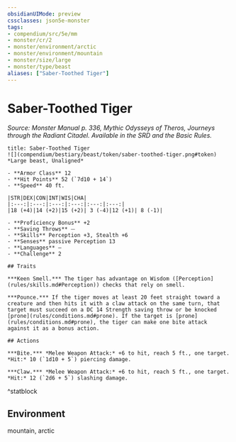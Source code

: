 ```yaml
---
obsidianUIMode: preview
cssclasses: json5e-monster
tags:
- compendium/src/5e/mm
- monster/cr/2
- monster/environment/arctic
- monster/environment/mountain
- monster/size/large
- monster/type/beast
aliases: ["Saber-Toothed Tiger"]
---
```

# Saber-Toothed Tiger
*Source: Monster Manual p. 336, Mythic Odysseys of Theros, Journeys through the Radiant Citadel. Available in the SRD and the Basic Rules.*  

```ad-statblock
title: Saber-Toothed Tiger
![](compendium/bestiary/beast/token/saber-toothed-tiger.png#token)
*Large beast, Unaligned*

- **Armor Class** 12 
- **Hit Points** 52 (`7d10 + 14`)
- **Speed** 40 ft.

|STR|DEX|CON|INT|WIS|CHA|
|:---:|:---:|:---:|:---:|:---:|:---:|
|18 (+4)|14 (+2)|15 (+2)| 3 (-4)|12 (+1)| 8 (-1)|

- **Proficiency Bonus** +2
- **Saving Throws** ⏤
- **Skills** Perception +3, Stealth +6
- **Senses** passive Perception 13
- **Languages** —
- **Challenge** 2

## Traits

***Keen Smell.*** The tiger has advantage on Wisdom ([Perception](rules/skills.md#Perception)) checks that rely on smell.

***Pounce.*** If the tiger moves at least 20 feet straight toward a creature and then hits it with a claw attack on the same turn, that target must succeed on a DC 14 Strength saving throw or be knocked [prone](rules/conditions.md#prone). If the target is [prone](rules/conditions.md#prone), the tiger can make one bite attack against it as a bonus action.

## Actions

***Bite.*** *Melee Weapon Attack:* +6 to hit, reach 5 ft., one target. *Hit:* 10 (`1d10 + 5`) piercing damage.

***Claw.*** *Melee Weapon Attack:* +6 to hit, reach 5 ft., one target. *Hit:* 12 (`2d6 + 5`) slashing damage.
```
^statblock

## Environment

mountain, arctic